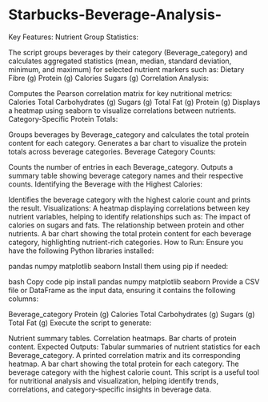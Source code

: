 # Starbucks-Beverage-Analysis-

Key Features:
Nutrient Group Statistics:

The script groups beverages by their category (Beverage_category) and calculates aggregated statistics (mean, median, standard deviation, minimum, and maximum) for selected nutrient markers such as:
Dietary Fibre (g)
Protein (g)
Calories
Sugars (g)
Correlation Analysis:

Computes the Pearson correlation matrix for key nutritional metrics:
Calories
Total Carbohydrates (g)
Sugars (g)
Total Fat (g)
Protein (g)
Displays a heatmap using seaborn to visualize correlations between nutrients.
Category-Specific Protein Totals:

Groups beverages by Beverage_category and calculates the total protein content for each category.
Generates a bar chart to visualize the protein totals across beverage categories.
Beverage Category Counts:

Counts the number of entries in each Beverage_category.
Outputs a summary table showing beverage category names and their respective counts.
Identifying the Beverage with the Highest Calories:

Identifies the beverage category with the highest calorie count and prints the result.
Visualizations:
A heatmap displaying correlations between key nutrient variables, helping to identify relationships such as:
The impact of calories on sugars and fats.
The relationship between protein and other nutrients.
A bar chart showing the total protein content for each beverage category, highlighting nutrient-rich categories.
How to Run:
Ensure you have the following Python libraries installed:

pandas
numpy
matplotlib
seaborn
Install them using pip if needed:

bash
Copy code
pip install pandas numpy matplotlib seaborn
Provide a CSV file or DataFrame as the input data, ensuring it contains the following columns:

Beverage_category
Protein (g)
Calories
Total Carbohydrates (g)
Sugars (g)
Total Fat (g)
Execute the script to generate:

Nutrient summary tables.
Correlation heatmaps.
Bar charts of protein content.
Expected Outputs:
Tabular summaries of nutrient statistics for each Beverage_category.
A printed correlation matrix and its corresponding heatmap.
A bar chart showing the total protein for each category.
The beverage category with the highest calorie count.
This script is a useful tool for nutritional analysis and visualization, helping identify trends, correlations, and category-specific insights in beverage data.
